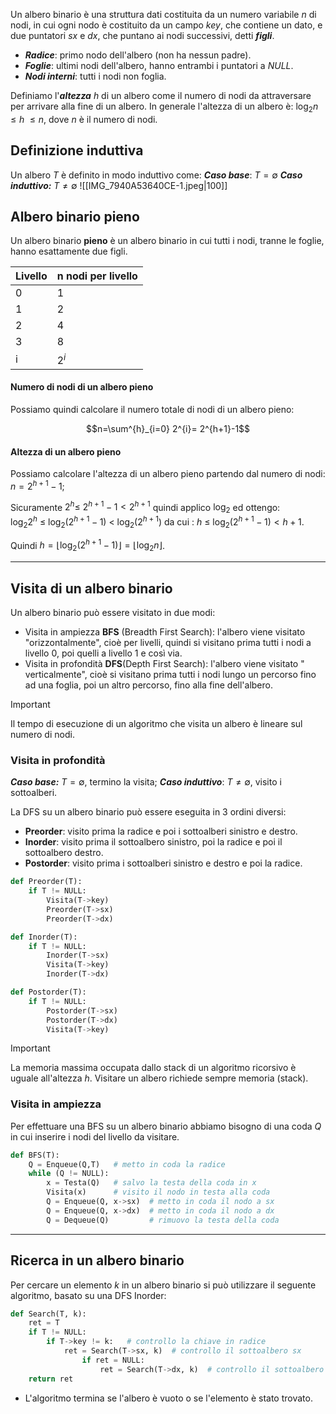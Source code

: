 Un albero binario è una struttura dati costituita da un numero variabile $n$ di nodi, in cui ogni nodo è costituito da un campo $key$, che contiene un dato, e due puntatori $sx$ e $dx$, che puntano ai nodi successivi, detti ***figli***.

- ***Radice***: primo nodo dell'albero (non ha nessun padre).
- ***Foglie***: ultimi nodi dell'albero, hanno entrambi i puntatori a $NULL$.
- ***Nodi interni***: tutti i nodi non foglia.

Definiamo l'***altezza*** $h$ di un albero come il numero di nodi da attraversare per arrivare alla fine di un albero. In generale l'altezza di un albero è:  $\log_{2}n \ \leq h \ \leq n$, dove $n$ è il numero di nodi.
## Definizione induttiva

Un albero $T$ è definito in modo induttivo come:
***Caso base***:  $T = \emptyset$
***Caso induttivo:*** $T \not= \emptyset$ 
![[IMG_7940A53640CE-1.jpeg|100]]
## Albero binario pieno

Un albero binario **pieno** è un albero binario in cui tutti i nodi, tranne le foglie, hanno esattamente due figli.

| Livello | n nodi per livello |
| ------- | ------------------ |
| 0       | 1                  |
| 1       | 2                  |
| 2       | 4                  |
| 3       | 8                  |
| i       | $2^i$              |

#### Numero di nodi di un albero pieno
Possiamo quindi calcolare il numero totale di nodi di un albero pieno:

$$n=\sum^{h}_{i=0} 2^{i}= 2^{h+1}-1$$
#### Altezza di un albero pieno
Possiamo calcolare l'altezza di un albero pieno partendo dal numero di nodi: $n = 2^{h+1} -1$;

Sicuramente $2^{h}\leq\ 2^{h+1}-1 < 2^{h+1}$ quindi applico $\log_2$ ed ottengo:
$\log_{2}2^{h} \ \leq \ \log_2(2^{h+1}-1)\ <\ \log_2(2^{h+1})$ da cui : $h\  \leq\ \log_2(2^{h+1}-1) < h+1$.

Quindi $h=\lfloor \log_2(2^{h+1}-1)\rfloor = \lfloor  \log_{2}n\rfloor$.

---
## Visita di un albero binario

Un albero binario può essere visitato in due modi:
- Visita in ampiezza **BFS** (Breadth First Search): l'albero viene visitato "orizzontalmente", cioè per livelli, quindi si visitano prima tutti i nodi a livello 0, poi quelli a livello 1 e così via.
- Visita in profondità **DFS**(Depth First Search): l'albero viene visitato " verticalmente", cioè si visitano prima tutti i nodi lungo un percorso fino ad una foglia, poi un altro percorso, fino alla fine dell'albero.

>[!important] 
>Il tempo di esecuzione di un algoritmo che visita un albero è lineare sul numero di nodi.


### Visita in profondità

***Caso base:*** $T=\emptyset$, termino la visita;
***Caso induttivo***: $T\not= \emptyset$, visito i sottoalberi.

La DFS su un albero binario può essere eseguita in 3 ordini diversi:
- **Preorder**: visito prima la radice e poi i sottoalberi sinistro e destro.
- **Inorder**: visito prima il sottoalbero sinistro, poi la radice e poi il sottoalbero destro.
- **Postorder**: visito prima i sottoalberi sinistro e destro e poi la radice.

```python
def Preorder(T):
	if T != NULL:
		Visita(T->key)
		Preorder(T->sx)
		Preorder(T->dx)
```

```python
def Inorder(T):
	if T != NULL:
		Inorder(T->sx)
		Visita(T->key)
		Inorder(T->dx)
```

```python
def Postorder(T):
	if T != NULL:
		Postorder(T->sx)
		Postorder(T->dx)
		Visita(T->key)
```

>[!important] 
>La memoria massima occupata dallo stack di un algoritmo ricorsivo è uguale all'altezza $h$.
>Visitare un albero richiede sempre memoria (stack).


### Visita in ampiezza

Per effettuare una BFS su un albero binario abbiamo bisogno di una coda $Q$ in cui inserire i nodi del livello da visitare.

```python
def BFS(T):
	Q = Enqueue(Q,T)   # metto in coda la radice
	while (Q != NULL):
		x = Testa(Q)   # salvo la testa della coda in x
		Visita(x)      # visito il nodo in testa alla coda
		Q = Enqueue(Q, x->sx)  # metto in coda il nodo a sx
		Q = Enqueue(Q, x->dx)  # metto in coda il nodo a dx
		Q = Dequeue(Q)         # rimuovo la testa della coda
```

---

## Ricerca in un albero binario

Per cercare un elemento $k$ in un albero binario si può utilizzare il seguente algoritmo, basato su una DFS Inorder:

```python
def Search(T, k):
	ret = T
	if T != NULL:
		if T->key != k:   # controllo la chiave in radice
			ret = Search(T->sx, k)  # controllo il sottoalbero sx
				if ret = NULL:
					ret = Search(T->dx, k)  # controllo il sottoalbero dx
	return ret 
```

- L'algoritmo termina se l'albero è vuoto o se l'elemento è stato trovato.

